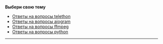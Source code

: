 **Выбери свою тему**
- [Ответы на вопросы telethon](https://github.com/Josesofdess/python_helps/blob/main/telethon.md)
- [Ответы на вопросы aiogram](https://github.com/Josesofdess/python_helps/blob/main/aiogram.md)
- [Ответы на вопросы ffmpeg](https://github.com/Josesofdess/python_helps/blob/main/ffmpeg.md)
- [Ответы на вопросы python](https://github.com/Josesofdess/python_helps/blob/main/python.md)
____
